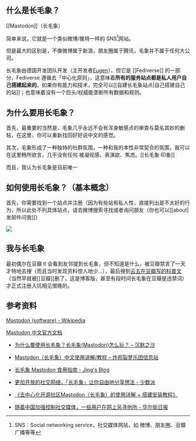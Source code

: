 ## 什么是长毛象？

[[Mastodon]]（长毛象）

简单来说，它就是一个类似微博/推特一样的 SNS[^1]网站。

但是最大的区别是，不像微博属于新浪，朋友圈属于腾讯，毛象并不属于任何大公司。

长毛象由德国开发团队开发（主开发者[Eugen](https://mastodon.social/@Gargron)），但它是 [[Fediverse]] 的一部分，Fediverse 遵循去「中心化原则」，这意味着**所有的服务站点都是私人用户自己搭建起来的**，如果你有能力和技术，完全可以[[自建长毛象站点|自己搭建自己的站]]；也意味着没有一个巨头/权威能垄断所有数据和规则。


## 为什么要用长毛象？

首先，最重要的当然是，毛象几乎永远不会有浑身敏感点的审查与莫名其妙的删帖，在这里，你可以重新找回好好说中文的感觉。

其次，毛象形成了一种独特的社群氛围，一种和我的本性非常契合的氛围，我可以在这里畅所欲言，几乎没有任何 被凝视感、表演欲、焦虑。[[长毛象·印象]]

而且，我认为长毛象是目前唯一

## 如何使用长毛象？（基本概念）

首先，你需要找到一个站点并注册（因为有些站有私人性，直接列出是不太好的行为，所以此处不列具体站点，请去微博搜索寻找或者询问朋友（你也可以[[about|发邮件问我]]）

![](https://picture-guan.oss-cn-hangzhou.aliyuncs.com/20220815123956.png)


## 我与长毛象

最初偶尔在豆瓣 tl 会看到友邻提到长毛象，但不知道是什么，被豆瓣禁言了一天才特地去搜（而且当时发现资料惊人地少…），最后搜到[云五在豆瓣写的科普文](https://yukieyun.net/nonsense/mastodon-benefits-and-how-to/)（当然早就被[[豆瓣]]删了，这是博客版，甚至有段时间长毛象在豆瓣是违禁词）才正式注册入坑相见恨晚的。



## 参考资料
[Mastodon (software) - Wikipedia](https://en.wikipedia.org/wiki/Mastodon_ (software))

[Mastodon 中文官方文档](https://docs.joinmastodon.org/zh-cn/)

- [为什么要使用长毛象？长毛象(Mastodon)怎么玩？ – 沉默之沙](https://yukieyun.net/nonsense/mastodon-benefits-and-how-to/)
- [Mastodon（长毛象）中文使用讲解/教程 – 炸邦裂梦乐团信息站](https://home.bangdream.space/mastodon-use/)  
- [长毛象 Mastodon 食用指南 - Jing's Blog](https://jings.blog/misc/how-to-use-mastodon.html)  
-   [更加开放的社交网络，「长毛象」让你自由地分享想法 - 少数派](https://sspai.com/post/46868) 
-   [《去中心化开源社区Mastodon（长毛象）的使用详解 + 搭建安装教程》](https://blog.ysoup.org/tech/Mastodon.html)    

- [随着中国加强控制社交媒体，一些用户在网上另寻他所 - 华尔街日报](https://cn.wsj.com/amp/articles/%E9%9A%8F%E7%9D%80%E4%B8%AD%E5%9B%BD%E5%8A%A0%E5%BC%BA%E6%8E%A7%E5%88%B6%E7%A4%BE%E4%BA%A4%E5%AA%92%E4%BD%93-%E4%B8%80%E4%BA%9B%E7%94%A8%E6%88%B7%E5%9C%A8%E7%BD%91%E4%B8%8A%E5%8F%A6%E5%AF%BB%E4%BB%96%E6%89%80-11659699907)


[^1]: SNS：Social networking service，社交媒体网站，如 微博、朋友圈、豆瓣广播等等